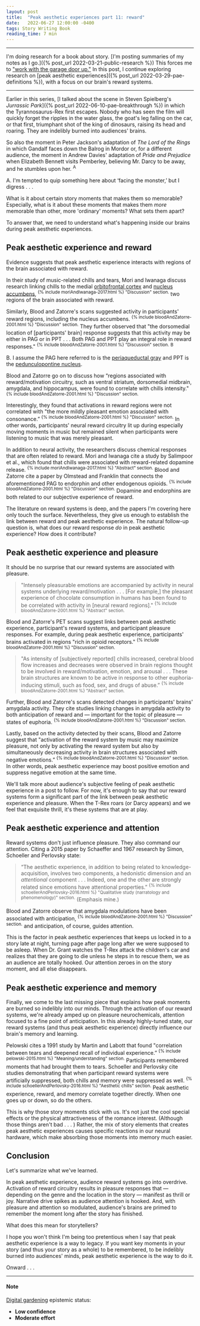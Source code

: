 ```yaml
---
layout: post
title:  "Peak aesthetic experiences part 11: reward"
date:   2022-06-27 12:00:00 -0400
tags: Story Writing Book
reading_time: 7 min
---
```


---

I'm doing research for a book about story. [I'm posting summaries of my notes as I go.]({% post_url 2022-03-21-public-research %}) This forces me to ["work with the garage door up."](https://notes.andymatuschak.org/Work_with_the_garage_door_up) In this post, I continue exploring research on [peak aesthetic experiences]({% post_url 2022-03-29-pae-definitions %}), with a focus on our brain's reward systems.

---

Earlier in this series, [I talked about the scene in Steven Spielberg's _Jurrassic Park_]({% post_url 2022-06-10-pae-breakthrough %}) in which the Tyrannosaurus-Rex first escapes. Nobody who has seen the film will quickly forget the ripples in the water glass, the goat's leg falling on the car, or that first, triumphant shot of the king of dinosaurs, raising its head and roaring. They are indelibly burned into audiences' brains.

So also the moment in Peter Jackson's adaptation of _The Lord of the Rings_ in which Gandalf faces down the Balrog in Mordor or, for a different audience, the moment in Andrew Davies' adaptation of _Pride and Prejudice_ when Elizabeth Bennett visits Pemberley, believing Mr. Darcy to be away, and he stumbles upon her. <sup class="aside">A</sup>

<aside>
A. I'm tempted to quip something here about &lsquo;facing the monster,&rsquo; but I digress . . .
</aside>

What is it about certain story moments that makes them so memorable? Especially, what is it about these moments that makes them _more_ memorable than other, more 'ordinary' moments? What sets them apart?

To answer that, we need to understand what's happening inside our brains during peak aesthetic experiences.

## Peak aesthetic experience and reward

Evidence suggests that peak aesthetic experience interacts with regions of the brain associated with reward. 

In their study of music-related chills and tears, Mori and Iwanaga discuss research linking chills to the medial [orbitofrontal cortex](https://en.wikipedia.org/wiki/Orbitofrontal_cortex) and [nucleus accumbens](https://en.wikipedia.org/wiki/Nucleus_accumbens), <sup>{% include moriAndIwanaga-2017.html %} "Discussion" section.</sup> two regions of the brain associated with reward.

Similarly, Blood and Zatorre's scans suggested activity in participants' reward regions, including the nucleus accumbens. <sup>{% include bloodAndZatorre-2001.html %} "Discussion" section.</sup> They further observed that "the dorsomedial location of [participants' brain] response suggests that this activity may be either in PAG or in PPT . . . Both PAG and PPT play an integral role in reward responses." <sup>{% include bloodAndZatorre-2001.html %} "Discussion" section.</sup> <sup class="aside">B</sup>

<aside>
B. I assume the PAG here referred to is the <a href="https://en.wikipedia.org/wiki/Periaqueductal_gray">periaqueductal gray</a> and PPT is the <a href="https://en.wikipedia.org/wiki/Pedunculopontine_nucleus">pedunculopontine nucleus</a>.
</aside>

Blood and Zatorre go on to discuss how “regions associated with reward/motivation circuitry, such as ventral striatum, dorsomedial midbrain, amygdala, and hippocampus, were found to correlate with chills intensity." <sup>{% include bloodAndZatorre-2001.html %} "Discussion" section.</sup> 

Interestingly, they found that activations in reward regions were not correlated with "the more mildly pleasant emotion associated with consonance.” <sup>{% include bloodAndZatorre-2001.html %} "Discussion" section.</sup> In other words, participants' neural reward circuitry lit up during especially moving moments in music but remained silent when participants were listening to music that was merely pleasant.

In addition to neural activity, the researchers discuss chemical responses that are often related to reward. Mori and Iwanaga cite a study by Salimpoor et al., which found that chills were associated with reward-related dopamine release. <sup>{% include moriAndIwanaga-2017.html %} "Abstract" section.</sup> Blood and Zatorre cite a paper by Olmstead and Franklin that connects the aforementioned PAG to endorphin and other endogenous opioids. <sup>{% include bloodAndZatorre-2001.html %} "Discussion" section.</sup> Dopamine and endorphins are both related to our subjective experience of reward.

The literature on reward systems is deep, and the papers I'm covering here only touch the surface. Nevertheless, they give us enough to establish the link between reward and peak aesthetic experience. The natural follow-up question is, what does our reward response _do_ in peak aesthetic experience? How does it contribute?

## Peak aesthetic experience and pleasure

It should be no surprise that our reward systems are associated with pleasure.

> "Intensely pleasurable emotions are accompanied by activity in neural systems underlying reward/motivation . . . [For example,] the pleasant experience of chocolate consumption in humans has been found to be correlated with activity in [neural reward regions]." <sup>{% include bloodAndZatorre-2001.html %} "Abstract" section.</sup>

Blood and Zatorre's PET scans suggest links between peak aesthetic experience, participant's reward systems, and participant pleasure responses. For example, during peak aesthetic experience, participants' brains activated in regions "rich in opioid receptors." <sup>{% include bloodAndZatorre-2001.html %} "Discussion" section.</sup> 

> "As intensity of [subjectively reported] chills increased, cerebral blood flow increases and decreases were observed in brain regions thought to be involved in reward/motivation, emotion, and arousal . . . These brain structures are known to be active in response to other euphoria-inducing stimuli, such as food, sex, and drugs of abuse.” <sup>{% include bloodAndZatorre-2001.html %} "Abstract" section.</sup>

Further, Blood and Zatorre's scans detected changes in participants' brains' amygdala activity. They cite studies linking changes in amygdala activity to both anticipation of reward and &mdash; important for the topic of pleasure &mdash; states of euphoria. <sup>{% include bloodAndZatorre-2001.html %} "Discussion" section.</sup>

Lastly, based on the activity detected by their scans, Blood and Zatorre suggest that "activation of the reward system by music may maximize pleasure, not only by activating the reward system but also by simultaneously decreasing activity in brain structures associated with negative emotions.” <sup>{% include bloodAndZatorre-2001.html %} "Discussion" section.</sup> In other words, peak aesthetic experience may boost positive emotion and suppress negative emotion at the same time.

We'll talk more about audience's subjective feeling of peak aesthetic experience in a post to follow. For now, it's enough to say that our reward systems form a significant part of the link between peak aesthetic experience and pleasure. When the T-Rex roars (or Darcy appears) and we feel that exquisite thrill, it's these systems that are at play.

## Peak aesthetic experience and attention

Reward systems don't just influence pleasure. They also command our attention. Citing a 2015 paper by Schaeffer and 1967 research by Simon, Schoeller and Perlovsky state:

> “The aesthetic experience, in addition to being related to knowledge-acquisition, involves two components, a hedonistic dimension and an _attentional_ component . . . Indeed, one and the other are strongly related since emotions have attentional properties.” <sup>{% include schoellerAndPerlovsky-2016.html %} "Qualitative study (narratology and phenomenology)" section.</sup> (Emphasis mine.)

Blood and Zatorre observe that amygdala modulations have been associated with anticipation, <sup>{% include bloodAndZatorre-2001.html %} "Discussion" section.</sup> and anticipation, of course, guides attention.

This is the factor in peak aesthetic experiences that keeps us locked in to a story late at night, turning page after page long after we were supposed to be asleep. When Dr. Grant watches the T-Rex attack the children's car and realizes that they are going to die unless he steps in to rescue them, we as an audience are totally hooked. Our attention zeroes in on the story moment, and all else disappears.

## Peak aesthetic experience and memory

Finally, we come to the last missing piece that explains how peak moments are burned so indelibly into our minds. Through the activation of our reward systems, we're already amped up on pleasure neurochemicals, attention focused to a fine point of anticipation. In this already highly-tuned state, our reward systems (and thus peak aesthetic experience) directly influence our brain's memory and learning.

Pelowski cites a 1991 study by Martin and Labott that found "correlation between tears and deepened recall of individual experience.” <sup>{% include pelowski-2015.html %} "Meaning/understanding" section.</sup> Participants remembered moments that had brought them to tears. Schoeller and Perlovsky cite studies demonstrating that when participant reward systems were artificially suppressed, both chills and memory were suppressed as well. <sup>{% include schoellerAndPerlovsky-2016.html %} "Aesthetic chills" section.</sup> Peak aesthetic experience, reward, and memory correlate together directly. When one goes up or down, so do the others.

This is why those story moments stick with us. It's not just the cool special effects or the physical attractiveness of the romance interest. (Although those things aren't bad . . . ) Rather, the mix of story elements that creates peak aesthetic experiences causes specific reactions in our neural hardware, which make absorbing those moments into memory much easier.

## Conclusion

Let's summarize what we've learned.

In peak aesthetic experience, audience reward systems go into overdrive. Activation of reward circuitry results in pleasure responses that &mdash; depending on the genre and the location in the story &mdash; manifest as thrill or joy. Narrative drive spikes as audience attention is hooked. And, with pleasure and attention so modulated, audience's brains are primed to remember the moment long after the story has finished.

What does this mean for storytellers?

I hope you won't think I'm being too pretentious when I say that peak aesthetic experience is a way to legacy. If you want key moments in your story (and thus your story as a whole) to be remembered, to be indelibly burned into audiences' minds, peak aesthetic experience is the way to do it.

Onward . . .

---

#### Note

[Digital gardening](https://maggieappleton.com/garden-history) epistemic status:

- <strong>Low confidence</strong>
- <strong>Moderate effort</strong>